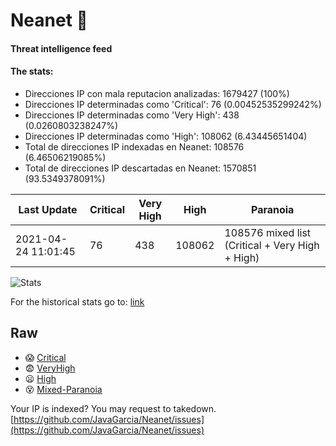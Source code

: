 # Neanet :hocho:
#### Threat intelligence feed
#### The stats:

- Direcciones IP con mala reputacion analizadas: 1679427 (100%)
- Direcciones IP determinadas como 'Critical':  76 (0.00452535299242%)
- Direcciones IP determinadas como 'Very High':  438 (0.0260803238247%)
- Direcciones IP determinadas como 'High':  108062 (6.43445651404)
- Total de direcciones IP indexadas en Neanet:  108576 (6.46506219085%)
- Total de direcciones IP descartadas en Neanet:  1570851 (93.5349378091%)

| Last Update | Critical | Very High | High | Paranoia |
| --- | --- | --- | --- | --- |
| 2021-04-24 11:01:45 | 76 | 438 | 108062 | 108576 mixed list (Critical + Very High + High)|

![Stats](https://docs.google.com/spreadsheets/d/e/2PACX-1vSnaNMIXVabIpDJjufMlzH7poXnshF3mgd8Is1g9ytUEzVsP5my4Trn8f-xkoLLQ38xpL3HtmUexLo6/pubchart?oid=501124687&format=image)

For the historical stats go to: [link](/stats.csv)
## Raw
- :scream: [Critical](https://raw.githubusercontent.com/JavaGarcia/Neanet/master/blacklists/neanet_critical.txt)
- :fearful: [VeryHigh](https://raw.githubusercontent.com/JavaGarcia/Neanet/master/blacklists/neanet_veryHigh.txtt)
- :frowning: [High](https://raw.githubusercontent.com/JavaGarcia/Neanet/master/blacklists/neanet_high.txt)
- :dizzy_face: [Mixed-Paranoia](https://raw.githubusercontent.com/JavaGarcia/Neanet/master/blacklists/neanet_all.txt)


Your IP is indexed? You may request to takedown. [https://github.com/JavaGarcia/Neanet/issues](https://github.com/JavaGarcia/Neanet/issues)




























































































































































































































































































































































































































































































































































































































































































































































































































































































































































































































































































































































































































































































































































































































































































































































































































































































































































































































































































































































































































































































































































































































































































































































































































































































































































































































































































































































































































































































































































































































































































































































































































































































































































































































































































































































































































































































































































































































































































































































































































































































































































































































































































































































































































































































































































































































































































































































































































































































































































































































































































































































































































































































































































































































































































































































































































































































































































































































































































































































































































































